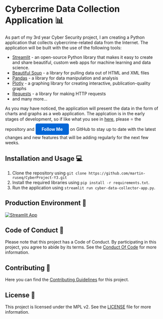 # Cybercrime Data Collection Application :bar_chart:

As part of my 3rd year Cyber Security project, I am creating a Python application that collects cybercrime-related data from the Internet. The application will be built with the use of the following tools:

- [Streamlit](https://streamlit.io/) - an open-source Python library that makes it easy to create and share beautiful, custom web apps for machine learning and data science.   
- [Beautiful Soup](https://www.crummy.com/software/BeautifulSoup/) - a library for pulling data out of HTML and XML files
- [Pandas](https://pandas.pydata.org/) - a library for data manipulation and analysis
- [Plotly](https://plotly.com/python/) - a graphing library for creating interactive, publication-quality graphs
- [Requests](https://requests.readthedocs.io/en/master/) - a library for making HTTP requests
- and many more...
  
As you may have noticed, the application will present the data in the form of charts and graphs as a web application. The applcation is in the early stages of development, so if like what you see in [here](#production-environment-rocket), please :star: the repository and <a href="https://github.com/martin-ruseq" target="_blank" style="background-color: #0366d6; color: white; padding: 10px 20px; border-radius: 5px; text-decoration: none; font-weight: bold; display: inline-block;">Follow Me</a> on GitHub to stay up to date with the latest changes and new features that will be adding regularly for the next few weeks.


## Installation and Usage :computer:

1. Clone the repository using `git clone https://github.com/martin-ruseq/CyberProject-Y3.git`
2. Install the required libraries using `pip install -r requirements.txt`.
3. Run the application using `streamlit run cyber-data-collector-app.py`.

## Production Environment :rocket:
[![Streamlit App](https://static.streamlit.io/badges/streamlit_badge_black_white.svg)](https://cyberproject-marcinrusiecki.streamlit.app/)
 
## Code of Conduct :scroll:
Please note that this project has a Code of Conduct. By participating in this project, you agree to abide by its terms. See the [Conduct Of Code](./CODE_OF_CONDUCT.md) for more information.

## Contributing :handshake:
Here you can find the [Contributing Guidelines](./CONTRIBUTING.md) for this project.

## License :page_facing_up:
This project is licensed under the MPL v2. See the [LICENSE](LICENSE) file for more information.
